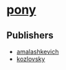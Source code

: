 # [pony](https://pypi.org/project/pony)



## Publishers
- [amalashkevich](https://pypi.org/user/amalashkevich)
- [kozlovsky](https://pypi.org/user/kozlovsky)


